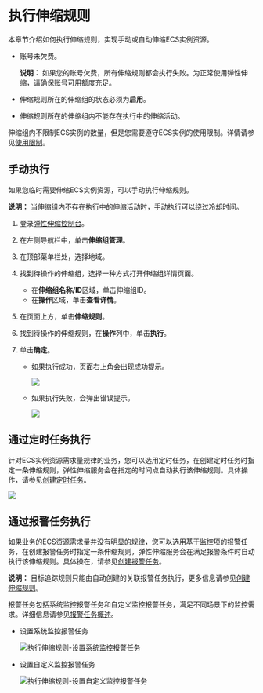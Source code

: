 # 执行伸缩规则

本章节介绍如何执行伸缩规则，实现手动或自动伸缩ECS实例资源。

-   账号未欠费。

    **说明：** 如果您的账号欠费，所有伸缩规则都会执行失败。为正常使用弹性伸缩，请确保账号可用额度充足。

-   伸缩规则所在的伸缩组的状态必须为**启用**。
-   伸缩规则所在的伸缩组内不能存在执行中的伸缩活动。

伸缩组内不限制ECS实例的数量，但是您需要遵守ECS实例的使用限制。详情请参见[使用限制](/cn.zh-CN/产品简介/使用限制.md)。

## 手动执行

如果您临时需要伸缩ECS实例资源，可以手动执行伸缩规则。

**说明：** 当伸缩组内不存在执行中的伸缩活动时，手动执行可以绕过冷却时间。

1.  登录[弹性伸缩控制台](https://essnew.console.aliyun.com/)。

2.  在左侧导航栏中，单击**伸缩组管理**。

3.  在顶部菜单栏处，选择地域。

4.  找到待操作的伸缩组，选择一种方式打开伸缩组详情页面。

    -   在**伸缩组名称/ID**区域，单击伸缩组ID。
    -   在**操作**区域，单击**查看详情**。
5.  在页面上方，单击**伸缩规则**。

6.  找到待操作的伸缩规则，在**操作**列中，单击**执行**。

7.  单击**确定**。

    -   如果执行成功，页面右上角会出现成功提示。

        ![](https://static-aliyun-doc.oss-cn-hangzhou.aliyuncs.com/assets/img/zh-CN/6568449951/p21704.png)

    -   如果执行失败，会弹出错误提示。

        ![](https://static-aliyun-doc.oss-cn-hangzhou.aliyuncs.com/assets/img/zh-CN/6568449951/p21705.png)


## 通过定时任务执行

针对ECS实例资源需求量规律的业务，您可以选用定时任务，在创建定时任务时指定一条伸缩规则，弹性伸缩服务会在指定的时间点自动执行该伸缩规则。具体操作，请参见[创建定时任务](/cn.zh-CN/自动伸缩/定时任务/创建定时任务.md)。

![](https://static-aliyun-doc.oss-cn-hangzhou.aliyuncs.com/assets/img/zh-CN/6568449951/p21700.png)

## 通过报警任务执行

如果业务的ECS资源需求量并没有明显的规律，您可以选用基于监控项的报警任务，在创建报警任务时指定一条伸缩规则，弹性伸缩服务会在满足报警条件时自动执行该伸缩规则。具体操在，请参见[创建报警任务](/cn.zh-CN/自动伸缩/报警任务/创建报警任务.md)。

**说明：** 目标追踪规则只能由自动创建的关联报警任务执行，更多信息请参见[创建伸缩规则](/cn.zh-CN/伸缩组/伸缩规则/创建伸缩规则.md)。

报警任务包括系统监控报警任务和自定义监控报警任务，满足不同场景下的监控需求。详细信息请参见[报警任务概述](/cn.zh-CN/自动伸缩/报警任务/报警任务概述.md)。

-   设置系统监控报警任务

    ![执行伸缩规则-设置系统监控报警任务](https://static-aliyun-doc.oss-cn-hangzhou.aliyuncs.com/assets/img/zh-CN/6568449951/p21701.png)

-   设置自定义监控报警任务

    ![执行伸缩规则-设置自定义监控报警任务](https://static-aliyun-doc.oss-cn-hangzhou.aliyuncs.com/assets/img/zh-CN/6568449951/p21702.png)


